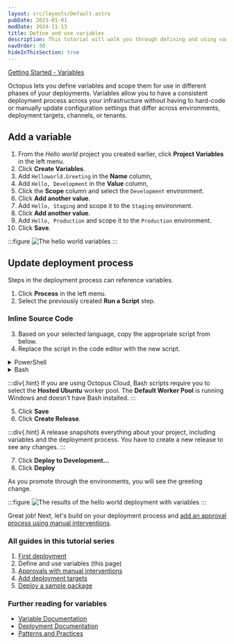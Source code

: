 ```yaml
---
layout: src/layouts/Default.astro
pubDate: 2023-01-01
modDate: 2024-11-13
title: Define and use variables
description: This tutorial will walk you through defining and using variables in an Octopus Deploy deployment.
navOrder: 50
hideInThisSection: true
---
```


[Getting Started - Variables](https://www.youtube.com/watch?v=Hd71uhcD61E)

Octopus lets you define variables and scope them for use in different phases of your deployments. Variables allow you to have a consistent deployment process across your infrastructure without having to hard-code or manually update configuration settings that differ across environments, deployment targets, channels, or tenants.

## Add a variable

1. From the *Hello world* project you created earlier, click **Project Variables** in the left menu.
2. Click **Create Variables**.
3. Add `Helloworld.Greeting` in the **Name** column,
4. Add `Hello, Development` in the **Value** column, 
5. Click the **Scope** column and select the `Development` environment.
6. Click **Add another value**.
7. Add `Hello, Staging` and scope it to the `Staging` environment.
8. Click **Add another value**.
9. Add `Hello, Production` and scope it to the `Production` environment.
10. Click **Save**.

:::figure
![The hello world variables](/docs/getting-started/first-deployment/images/project-variables.png)
:::

## Update deployment process

Steps in the deployment process can reference variables.

1. Click **Process** in the left menu.
2. Select the previously created **Run a Script** step.

### Inline Source Code

3. Based on your selected language, copy the appropriate script from below.
4. Replace the script in the code editor with the new script.

<details data-group="getting-started-first-deployment-define-and-use-variables">
<summary>PowerShell</summary>

```powershell
Write-Host $OctopusParameters["Helloworld.Greeting"]
```

</details>
<details data-group="getting-started-first-deployment-define-and-use-variables">
<summary>Bash</summary>

```bash
greeting=$(get_octopusvariable "Helloworld.Greeting")
echo $greeting
```

</details>

:::div{.hint}
If you are using Octopus Cloud, Bash scripts require you to select the **Hosted Ubuntu** worker pool.  The **Default Worker Pool** is running Windows and doesn't have Bash installed.
:::

5. Click **Save**
6. Click **Create Release**.

:::div{.hint}
A release snapshots everything about your project, including variables and the deployment process. You have to create a new release to see any changes.
:::

7. Click **Deploy to Development...**
8. Click **Deploy**
 
As you promote through the environments, you will see the greeting change.

:::figure
![The results of the hello world deployment with variables](/docs/getting-started/first-deployment/images/environment-variables.png)
:::

Great job! Next, let's build on your deployment process and [add an approval process using manual interventions](/docs/getting-started/first-deployment/approvals-with-manual-interventions). 

### All guides in this tutorial series

1. [First deployment](/docs/getting-started/first-deployment/index)
2. Define and use variables (this page)
3. [Approvals with manual interventions](/docs/getting-started/first-deployment/approvals-with-manual-interventions)
4. [Add deployment targets](/docs/getting-started/first-deployment/add-deployment-targets)
5. [Deploy a sample package](/docs/getting-started/first-deployment/deploy-a-package)

### Further reading for variables

- [Variable Documentation](/docs/projects/variables)
- [Deployment Documentation](/docs/deployments)
- [Patterns and Practices](/docs/deployments/patterns)
